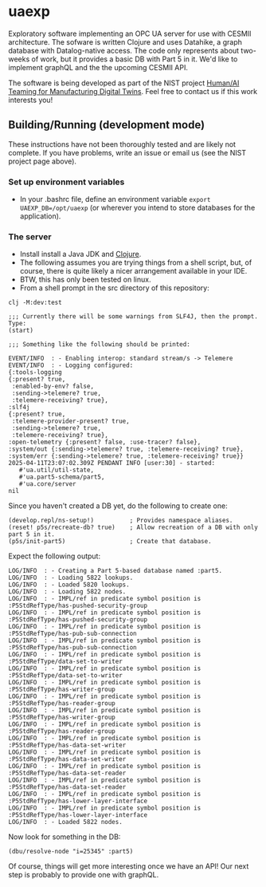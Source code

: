 # uaexp
Exploratory software implementing an OPC UA server for use with CESMII architecture.
The sofware is written Clojure and uses Datahike, a graph database with Datalog-native access.
The code only represents about two-weeks of work, but it provides a basic DB with Part 5 in it.
We'd like to implement graphQL and the the upcoming CESMII API.

The software is being developed as part of the NIST project [Human/AI Teaming for Manufacturing Digital Twins](https://www.nist.gov/programs-projects/humanmachine-teaming-manufacturing-digital-twins).
Feel free to contact us if this work interests you!

## Building/Running (development mode)
   These instructions have not been thoroughly tested and are likely not complete. If you have problems, write an issue or email us (see the NIST project page above).

### Set up environment variables
  * In your .bashrc file, define an environment variable  `export UAEXP_DB=/opt/uaexp` (or wherever you intend to store databases for the application).

### The server
  * Install install a Java JDK and [Clojure](https://clojure.org/).
  * The following assumes you are trying things from a shell script, but, of course, there is quite likely a nicer arrangement available in your IDE.
  * BTW, this has only been tested on linux.
  * From a shell prompt in the src directory of this repository:

 ```
 clj -M:dev:test

 ;;; Currently there will be some warnings from SLF4J, then the prompt. Type:
 (start)

;;; Something like the following should be printed:

EVENT/INFO  : - Enabling interop: standard stream/s -> Telemere
EVENT/INFO  : - Logging configured:
{:tools-logging
 {:present? true,
  :enabled-by-env? false,
  :sending->telemere? true,
  :telemere-receiving? true},
 :slf4j
 {:present? true,
  :telemere-provider-present? true,
  :sending->telemere? true,
  :telemere-receiving? true},
 :open-telemetry {:present? false, :use-tracer? false},
 :system/out {:sending->telemere? true, :telemere-receiving? true},
 :system/err {:sending->telemere? true, :telemere-receiving? true}}
2025-04-11T23:07:02.309Z PENDANT INFO [user:30] - started:
	#'ua.util/util-state,
	#'ua.part5-schema/part5,
	#'ua.core/server
 nil
 ```
Since you haven't created a DB yet, do the following to create one:

```
(develop.repl/ns-setup!)          ; Provides namespace aliases.
(reset! p5s/recreate-db? true)    ; Allow recreation of a DB with only part 5 in it.
(p5s/init-part5)                  ; Create that database.
```
Expect the following output:

```
LOG/INFO  : - Creating a Part 5-based database named :part5.
LOG/INFO  : - Loading 5822 lookups.
LOG/INFO  : - Loaded 5820 lookups.
LOG/INFO  : - Loading 5822 nodes.
LOG/INFO  : - IMPL/ref in predicate symbol position is :P5StdRefType/has-pushed-security-group
LOG/INFO  : - IMPL/ref in predicate symbol position is :P5StdRefType/has-pushed-security-group
LOG/INFO  : - IMPL/ref in predicate symbol position is :P5StdRefType/has-pub-sub-connection
LOG/INFO  : - IMPL/ref in predicate symbol position is :P5StdRefType/has-pub-sub-connection
LOG/INFO  : - IMPL/ref in predicate symbol position is :P5StdRefType/data-set-to-writer
LOG/INFO  : - IMPL/ref in predicate symbol position is :P5StdRefType/data-set-to-writer
LOG/INFO  : - IMPL/ref in predicate symbol position is :P5StdRefType/has-writer-group
LOG/INFO  : - IMPL/ref in predicate symbol position is :P5StdRefType/has-reader-group
LOG/INFO  : - IMPL/ref in predicate symbol position is :P5StdRefType/has-writer-group
LOG/INFO  : - IMPL/ref in predicate symbol position is :P5StdRefType/has-reader-group
LOG/INFO  : - IMPL/ref in predicate symbol position is :P5StdRefType/has-data-set-writer
LOG/INFO  : - IMPL/ref in predicate symbol position is :P5StdRefType/has-data-set-writer
LOG/INFO  : - IMPL/ref in predicate symbol position is :P5StdRefType/has-data-set-reader
LOG/INFO  : - IMPL/ref in predicate symbol position is :P5StdRefType/has-data-set-reader
LOG/INFO  : - IMPL/ref in predicate symbol position is :P5StdRefType/has-lower-layer-interface
LOG/INFO  : - IMPL/ref in predicate symbol position is :P5StdRefType/has-lower-layer-interface
LOG/INFO  : - Loaded 5822 nodes.
```

Now look for something in the DB:

```
(dbu/resolve-node "i=25345" :part5)
```

Of course, things will get more interesting once we have an API!
Our next step is probably to provide one with graphQL.
